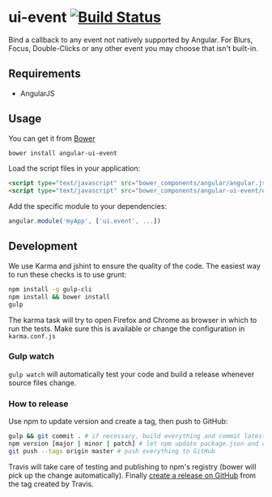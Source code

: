 # ui-event [![Build Status](https://travis-ci.org/angular-ui/ui-event.svg?branch=master)](https://travis-ci.org/angular-ui/ui-event)

Bind a callback to any event not natively supported by Angular. For Blurs, Focus, Double-Clicks or any other event you may choose that isn't built-in.

## Requirements

- AngularJS

## Usage


You can get it from [Bower](http://bower.io/)

```sh
bower install angular-ui-event
```

Load the script files in your application:

```html
<script type="text/javascript" src="bower_components/angular/angular.js"></script>
<script type="text/javascript" src="bower_components/angular-ui-event/ui-event.js"></script>
```

Add the specific module to your dependencies:

```javascript
angular.module('myApp', ['ui.event', ...])
```

## Development

We use Karma and jshint to ensure the quality of the code.  The easiest way to run these checks is to use grunt:

```sh
npm install -g gulp-cli
npm install && bower install
gulp
```

The karma task will try to open Firefox and Chrome as browser in which to run the tests.  Make sure this is available or change the configuration in `karma.conf.js`


### Gulp watch

`gulp watch` will automatically test your code and build a release whenever source files change.

### How to release

Use npm to update version and create a tag, then push to GitHub:

````sh
gulp && git commit . # if necessary, build everything and commit latest changes
npm version [major | minor | patch] # let npm update package.json and create a tag
git push --tags origin master # push everything to GitHub
````

Travis will take care of testing and publishing to npm's registry (bower will pick up the change automatically). Finally [create a release on GitHub](https://github.com/angular-ui/ui-event/releases/new) from the tag created by Travis.
